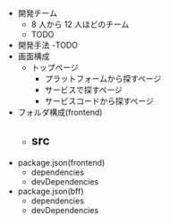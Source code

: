 - 開発チーム
  - 8 人から 12 人ほどのチーム
  - TODO
- 開発手法
  -TODO
- 画面構成
  - トップページ
    - プラットフォームから探すページ
    - サービスで探すページ
    - サービスコードから探すページ
- フォルダ構成(frontend)
  - ## src
- package.json(frontend)
  - dependencies
  - devDependencies
- package.json(bff)
  - dependencies
  - devDependencies
